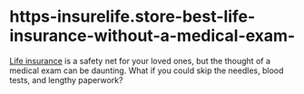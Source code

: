 # https-insurelife.store-best-life-insurance-without-a-medical-exam-
[Life insurance](https://insurelife.store/best-life-insurance-without-a-medical-exam/) is a safety net for your loved ones, but the thought of a medical exam can be daunting. What if you could skip the needles, blood tests, and lengthy paperwork?
